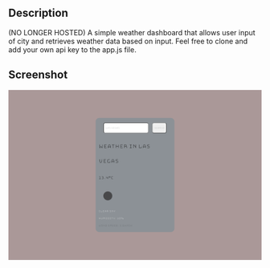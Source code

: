 ## Description

(NO LONGER HOSTED) A simple weather dashboard that allows user input of city and retrieves weather data based on input. Feel free to clone and add your own api key to the app.js file.

## Screenshot

![Screenshot of page](./weather-dashboard-screenshot.png)
